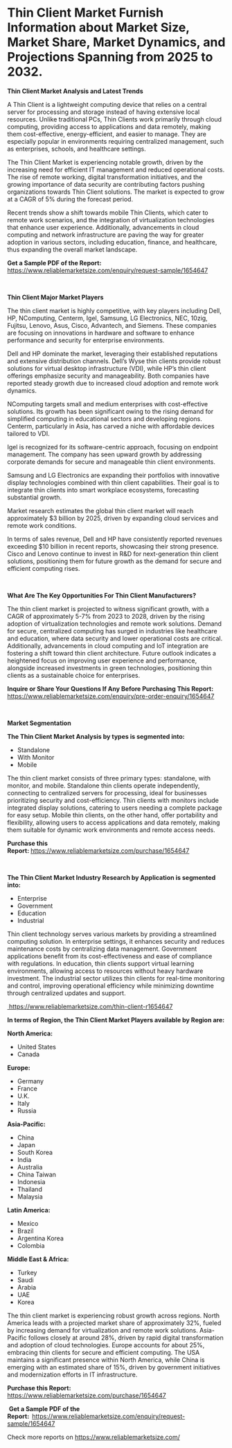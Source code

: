 <p><h1>Thin Client Market Furnish Information about Market Size, Market Share, Market Dynamics, and Projections Spanning from 2025 to 2032.</h1></p><p><strong>Thin Client Market Analysis and Latest Trends</strong></p>
<p><p>A Thin Client is a lightweight computing device that relies on a central server for processing and storage instead of having extensive local resources. Unlike traditional PCs, Thin Clients work primarily through cloud computing, providing access to applications and data remotely, making them cost-effective, energy-efficient, and easier to manage. They are especially popular in environments requiring centralized management, such as enterprises, schools, and healthcare settings.</p><p>The Thin Client Market is experiencing notable growth, driven by the increasing need for efficient IT management and reduced operational costs. The rise of remote working, digital transformation initiatives, and the growing importance of data security are contributing factors pushing organizations towards Thin Client solutions. The market is expected to grow at a CAGR of 5% during the forecast period. </p><p>Recent trends show a shift towards mobile Thin Clients, which cater to remote work scenarios, and the integration of virtualization technologies that enhance user experience. Additionally, advancements in cloud computing and network infrastructure are paving the way for greater adoption in various sectors, including education, finance, and healthcare, thus expanding the overall market landscape.</p></p>
<p><strong>Get a Sample PDF of the Report:&nbsp;</strong> <a href="https://www.reliablemarketsize.com/enquiry/request-sample/1654647?utm_campaign=2808&utm_medium=2&utm_source=Github&utm_content=ia&utm_term=06032025&utm_id=thin-client">https://www.reliablemarketsize.com/enquiry/request-sample/1654647</a></p>
<p>&nbsp;</p>
<p><strong>Thin Client Major Market Players</strong></p>
<p><p>The thin client market is highly competitive, with key players including Dell, HP, NComputing, Centerm, Igel, Samsung, LG Electronics, NEC, 10zig, Fujitsu, Lenovo, Asus, Cisco, Advantech, and Siemens. These companies are focusing on innovations in hardware and software to enhance performance and security for enterprise environments.</p><p>Dell and HP dominate the market, leveraging their established reputations and extensive distribution channels. Dell’s Wyse thin clients provide robust solutions for virtual desktop infrastructure (VDI), while HP’s thin client offerings emphasize security and manageability. Both companies have reported steady growth due to increased cloud adoption and remote work dynamics.</p><p>NComputing targets small and medium enterprises with cost-effective solutions. Its growth has been significant owing to the rising demand for simplified computing in educational sectors and developing regions. Centerm, particularly in Asia, has carved a niche with affordable devices tailored to VDI.</p><p>Igel is recognized for its software-centric approach, focusing on endpoint management. The company has seen upward growth by addressing corporate demands for secure and manageable thin client environments.</p><p>Samsung and LG Electronics are expanding their portfolios with innovative display technologies combined with thin client capabilities. Their goal is to integrate thin clients into smart workplace ecosystems, forecasting substantial growth.</p><p>Market research estimates the global thin client market will reach approximately $3 billion by 2025, driven by expanding cloud services and remote work conditions.</p><p>In terms of sales revenue, Dell and HP have consistently reported revenues exceeding $10 billion in recent reports, showcasing their strong presence. Cisco and Lenovo continue to invest in R&D for next-generation thin client solutions, positioning them for future growth as the demand for secure and efficient computing rises.</p></p>
<p>&nbsp;</p>
<p><strong>What Are The Key Opportunities For Thin Client Manufacturers?</strong></p>
<p><p>The thin client market is projected to witness significant growth, with a CAGR of approximately 5-7% from 2023 to 2028, driven by the rising adoption of virtualization technologies and remote work solutions. Demand for secure, centralized computing has surged in industries like healthcare and education, where data security and lower operational costs are critical. Additionally, advancements in cloud computing and IoT integration are fostering a shift toward thin client architecture. Future outlook indicates a heightened focus on improving user experience and performance, alongside increased investments in green technologies, positioning thin clients as a sustainable choice for enterprises.</p></p>
<p><strong>Inquire or Share Your Questions If Any Before Purchasing This Report:</strong> <a href="https://www.reliablemarketsize.com/enquiry/pre-order-enquiry/1654647?utm_campaign=2808&utm_medium=2&utm_source=Github&utm_content=ia&utm_term=06032025&utm_id=thin-client">https://www.reliablemarketsize.com/enquiry/pre-order-enquiry/1654647</a></p>
<p>&nbsp;</p>
<p><strong>Market Segmentation</strong></p>
<p><strong>The Thin Client Market Analysis by types is segmented into:</strong></p>
<p><ul><li>Standalone</li><li>With Monitor</li><li>Mobile</li></ul></p>
<p><p>The thin client market consists of three primary types: standalone, with monitor, and mobile. Standalone thin clients operate independently, connecting to centralized servers for processing, ideal for businesses prioritizing security and cost-efficiency. Thin clients with monitors include integrated display solutions, catering to users needing a complete package for easy setup. Mobile thin clients, on the other hand, offer portability and flexibility, allowing users to access applications and data remotely, making them suitable for dynamic work environments and remote access needs.</p></p>
<p><strong>Purchase this Report:&nbsp;</strong><a href="https://www.reliablemarketsize.com/purchase/1654647?utm_campaign=2808&utm_medium=2&utm_source=Github&utm_content=ia&utm_term=06032025&utm_id=thin-client">https://www.reliablemarketsize.com/purchase/1654647</a></p>
<p>&nbsp;</p>
<p><strong>The Thin Client Market Industry Research by Application is segmented into:</strong></p>
<p><ul><li>Enterprise</li><li>Government</li><li>Education</li><li>Industrial</li></ul></p>
<p><p>Thin client technology serves various markets by providing a streamlined computing solution. In enterprise settings, it enhances security and reduces maintenance costs by centralizing data management. Government applications benefit from its cost-effectiveness and ease of compliance with regulations. In education, thin clients support virtual learning environments, allowing access to resources without heavy hardware investment. The industrial sector utilizes thin clients for real-time monitoring and control, improving operational efficiency while minimizing downtime through centralized updates and support.</p></p>
<p><a href="https://www.reliablemarketsize.com/thin-client-r1654647?utm_campaign=2808&utm_medium=2&utm_source=Github&utm_content=ia&utm_term=06032025&utm_id=thin-client">&nbsp;https://www.reliablemarketsize.com/thin-client-r1654647</a></p>
<p><strong>In terms of Region, the Thin Client Market Players available by Region are:</strong></p>
<p>
    <p> <strong> North America: </strong>
        <ul>
            <li>United States</li>
            <li>Canada</li>
        </ul>
        </p> 
    <p> <strong> Europe: </strong>
        <ul>
            <li>Germany</li>
            <li>France</li>
            <li>U.K.</li>
            <li>Italy</li>
            <li>Russia</li>
        </ul>
        </p> 
    <p> <strong> Asia-Pacific: </strong>
        <ul>
            <li>China</li>
            <li>Japan</li>
            <li>South Korea</li>
            <li>India</li>
            <li>Australia</li>
            <li>China Taiwan</li>
            <li>Indonesia</li>
            <li>Thailand</li>
            <li>Malaysia</li>
        </ul>
        </p> 
    <p> <strong> Latin America: </strong>
        <ul>
            <li>Mexico</li>
            <li>Brazil</li>
            <li>Argentina Korea</li>
            <li>Colombia</li>
        </ul>
        </p> 
    <p> <strong> Middle East & Africa: </strong>
        <ul>
            <li>Turkey</li>
            <li>Saudi</li>
            <li>Arabia</li>
            <li>UAE</li>
            <li>Korea</li>
        </ul>
    </p>
    </p>
<p><p>The thin client market is experiencing robust growth across regions. North America leads with a projected market share of approximately 32%, fueled by increasing demand for virtualization and remote work solutions. Asia-Pacific follows closely at around 28%, driven by rapid digital transformation and adoption of cloud technologies. Europe accounts for about 25%, embracing thin clients for secure and efficient computing. The USA maintains a significant presence within North America, while China is emerging with an estimated share of 15%, driven by government initiatives and modernization efforts in IT infrastructure.</p></p>
<p><strong>Purchase this Report: </strong><a href="https://www.reliablemarketsize.com/purchase/1654647?utm_campaign=2808&utm_medium=2&utm_source=Github&utm_content=ia&utm_term=06032025&utm_id=thin-client">https://www.reliablemarketsize.com/purchase/1654647</a></p>
<p>&nbsp;<strong>Get a Sample PDF of the Report:&nbsp;&nbsp;</strong><a href="https://www.reliablemarketsize.com/enquiry/request-sample/1654647?utm_campaign=2808&utm_medium=2&utm_source=Github&utm_content=ia&utm_term=06032025&utm_id=thin-client">https://www.reliablemarketsize.com/enquiry/request-sample/1654647</a></p>
<p><strong></strong></p>
<p>Check more reports on <a href="https://www.reliablemarketsize.com/?utm_campaign=2808&utm_medium=2&utm_source=Github&utm_content=ia&utm_term=06032025&utm_id=thin-client">https://www.reliablemarketsize.com/</a></p>